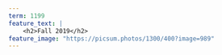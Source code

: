 ```yaml
---
term: 1199
feature_text: |
    <h2>Fall 2019</h2>
feature_image: "https://picsum.photos/1300/400?image=989"
---
```

